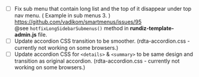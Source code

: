 - [ ] Fix sub menu that contain long list and the top of it disappear under top nav menu. ( Example in sub menus 3. )  
    https://github.com/vadikom/smartmenus/issues/95  
    @see `hotfixLongSidebarSubmenus()` method in **rundiz-template-admin.js** file.
- [ ] Update accordion CSS transition to be smoother. (rdta-accordion.css - currently not working on some browsers.)
- [ ] Update accordion CSS for `<details>` & `<summary>` to be same design and transition as original accordion. (rdta-accordion.css - currently not working on some browsers.)